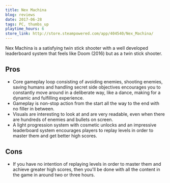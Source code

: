```yaml
---
title: Nex Machina
blog: reviews
date: 2017-06-28
tags: PC, thumbs_up
playtime_hours: 6
store_link: http://store.steampowered.com/app/404540/Nex_Machina/
---
```

Nex Machina is a satisfying twin stick shooter with a well developed leaderboard system that feels like Doom (2016) but as a twin stick shooter.

## Pros

- Core gameplay loop consisting of avoiding enemies, shooting enemies, saving humans and handling secret side objectives encourages you to constantly move around in a deliberate way, like a dance, making for a dynamic and fulfilling experience.
- Gameplay is non-stop action from the start all the way to the end with no filler in between.
- Visuals are interesting to look at and are very readable, even when there are hundreds of enemies and bullets on screen.
- A light progression system with cosmetic unlocks and an impressive leaderboard system encourages players to replay levels in order to master them and get better high scores.

## Cons

- If you have no intention of replaying levels in order to master them and achieve greater high scores, then you'll be done with all the content in the game in around two or three hours.
